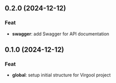 ## 0.2.0 (2024-12-12)

### Feat

- **swagger**: add Swagger for API documentation

## 0.1.0 (2024-12-12)

### Feat

- **global**: setup initial structure for Virgool project
